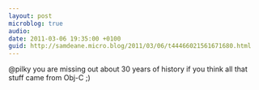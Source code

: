 ```yaml
---
layout: post
microblog: true
audio: 
date: 2011-03-06 19:35:00 +0100
guid: http://samdeane.micro.blog/2011/03/06/t44466021561671680.html
---
```

@pilky you are missing out about 30 years of history if you think all that stuff came from Obj-C ;)
